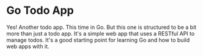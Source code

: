 # Go Todo App

Yes! Another todo app. This time in Go. But this one is structured to be a bit more than just a todo app. It's a simple web app that uses a RESTful API to manage todos. It's a good starting point for learning Go and how to build web apps with it.
